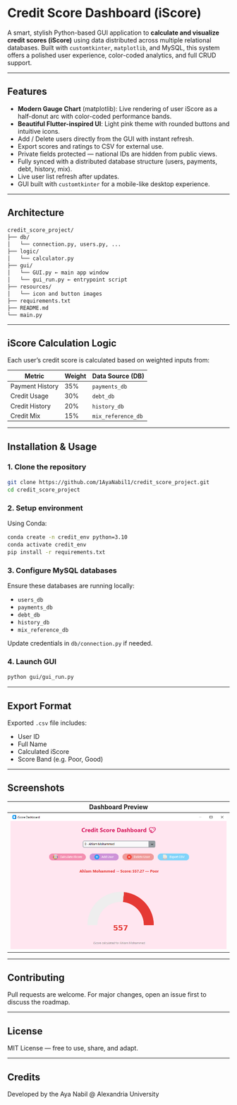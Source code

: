 # Credit Score Dashboard (iScore)

A smart, stylish Python-based GUI application to **calculate and visualize credit scores (iScore)** using data distributed across multiple relational databases. Built with `customtkinter`, `matplotlib`, and MySQL, this system offers a polished user experience, color-coded analytics, and full CRUD support.

---

## Features

- **Modern Gauge Chart** (matplotlib): Live rendering of user iScore as a half-donut arc with color-coded performance bands.
- **Beautiful Flutter-inspired UI**: Light pink theme with rounded buttons and intuitive icons.
- Add / Delete users directly from the GUI with instant refresh.
- Export scores and ratings to CSV for external use.
- Private fields protected — national IDs are hidden from public views.
- Fully synced with a distributed database structure (users, payments, debt, history, mix).
- Live user list refresh after updates.
- GUI built with `customtkinter` for a mobile-like desktop experience.

---

## Architecture

```
credit_score_project/
├── db/
│   └── connection.py, users.py, ...
├── logic/
│   └── calculator.py
├── gui/
│   └── GUI.py ← main app window
│   └── gui_run.py ← entrypoint script
├── resources/
│   └── icon and button images
├── requirements.txt
├── README.md
└── main.py
```

---

## iScore Calculation Logic

Each user’s credit score is calculated based on weighted inputs from:

| Metric          | Weight  | Data Source (DB)    |
|-----------------|---------|---------------------|
| Payment History | 35%     | `payments_db`       |
| Credit Usage    | 30%     | `debt_db`           |
| Credit History  | 20%     | `history_db`        |
| Credit Mix      | 15%     | `mix_reference_db`  |

---

## Installation & Usage

### 1. Clone the repository

```bash
git clone https://github.com/1AyaNabil1/credit_score_project.git
cd credit_score_project
```

### 2. Setup environment

Using Conda:
```bash
conda create -n credit_env python=3.10
conda activate credit_env
pip install -r requirements.txt
```

### 3. Configure MySQL databases

Ensure these databases are running locally:
- `users_db`
- `payments_db`
- `debt_db`
- `history_db`
- `mix_reference_db`

Update credentials in `db/connection.py` if needed.

### 4. Launch GUI

```bash
python gui/gui_run.py
```

---

## Export Format

Exported `.csv` file includes:

- User ID
- Full Name
- Calculated iScore
- Score Band (e.g. Poor, Good)

---

## Screenshots

| Dashboard Preview |
|-------------------|
| ![Preview](https://github.com/1AyaNabil1/credit_score_project/blob/main/img/img2.png) |

---

## Contributing

Pull requests are welcome. For major changes, open an issue first to discuss the roadmap.

---

## License

MIT License — free to use, share, and adapt.

---

## Credits

Developed by the Aya Nabil @ Alexandria University
